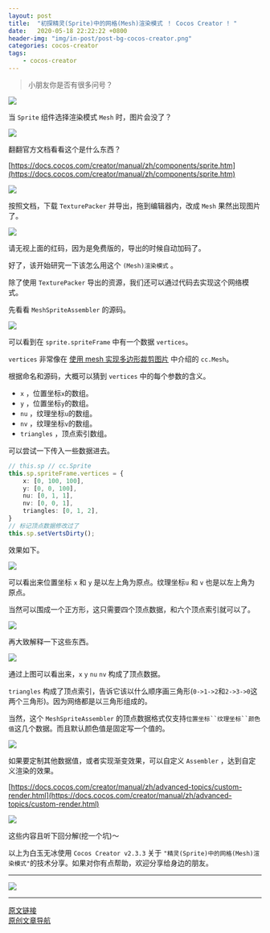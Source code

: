 ```yaml
---
layout: post
title:  "初探精灵(Sprite)中的网格(Mesh)渲染模式 ！ Cocos Creator ! "
date:   2020-05-18 22:22:22 +0800
header-img: "img/in-post/post-bg-cocos-creator.png"
categories: cocos-creator
tags:
    - cocos-creator
---
```


> 小朋友你是否有很多问号？   

![](/img/in-post/202005/18-01.jpg)   


当 `Sprite` 组件选择渲染模式 `Mesh` 时，图片会没了？    

![](/img/in-post/202005/18-02.jpg)   

翻翻官方文档看看这个是什么东西？   

[https://docs.cocos.com/creator/manual/zh/components/sprite.htm](https://docs.cocos.com/creator/manual/zh/components/sprite.htm)   

![](/img/in-post/202005/18-03.jpg)   

按照文档，下载 `TexturePacker` 并导出，拖到编辑器内，改成 `Mesh` 果然出现图片了。  

![](/img/in-post/202005/18-04.jpg)   

请无视上面的红码，因为是免费版的，导出的时候自动加码了。  

好了，该开始研究一下该怎么用这个 `(Mesh)渲染模式` 。

除了使用 `TexturePacker` 导出的资源，我们还可以通过代码去实现这个网络模式。  

先看看 `MeshSpriteAssembler` 的源码。  

![](/img/in-post/202005/18-05.jpg)   

可以看到在 `sprite.spriteFrame` 中有一个数据 `vertices`。   

`vertices` 非常像在 [使用 mesh 实现多边形裁剪图片](https://mp.weixin.qq.com/s/r1IEcFXdy4O2Fn4IPs1m_w) 中介绍的 `cc.Mesh`。  

根据命名和源码，大概可以猜到 `vertices` 中的每个参数的含义。  
- `x` ，位置坐标`x`的数组。
- `y` ，位置坐标`y`的数组。
- `nu` ，纹理坐标`u`的数组。
- `nv` ，纹理坐标`v`的数组。
- `triangles` ，顶点索引数组。


可以尝试一下传入一些数据进去。  
```ts
// this.sp // cc.Sprite
this.sp.spriteFrame.vertices = {
    x: [0, 100, 100],
    y: [0, 0, 100],
    nu: [0, 1, 1],
    nv: [0, 0, 1], 
    triangles: [0, 1, 2],
}
// 标记顶点数据修改过了
this.sp.setVertsDirty();  
```

效果如下。  

![](/img/in-post/202005/18-06.jpg)   

可以看出来位置坐标 `x` 和 `y` 是以左上角为原点。纹理坐标`u` 和 `v` 也是以左上角为原点。    

当然可以围成一个正方形，这只需要四个顶点数据，和六个顶点索引就可以了。   

![](/img/in-post/202005/18-07.jpg)   

再大致解释一下这些东西。  

![](/img/in-post/202005/18-08.jpg)   

通过上图可以看出来，`x` `y` `nu` `nv` 构成了顶点数据。

`triangles` 构成了顶点索引，告诉它该以什么顺序画三角形(`0->1->2`和`2->3->0`这两个三角形)。因为网络都是以三角形组成的。   


当然，这个 `MeshSpriteAssembler` 的顶点数据格式仅支持`位置坐标``纹理坐标``颜色值`这几个数据。而且默认颜色值是固定写一个值的。  

![](/img/in-post/202005/18-09.jpg)   

如果要定制其他数据值，或者实现渐变效果，可以自定义 `Assembler` ，达到自定义渲染的效果。  

[https://docs.cocos.com/creator/manual/zh/advanced-topics/custom-render.html](https://docs.cocos.com/creator/manual/zh/advanced-topics/custom-render.html)

![](/img/in-post/202005/18-10.jpg)   

这些内容且听下回分解(挖一个坑)～   

以上为白玉无冰使用 `Cocos Creator v2.3.3` 关于 `"精灵(Sprite)中的网格(Mesh)渲染模式"`的技术分享。如果对你有点帮助，欢迎分享给身边的朋友。   


---

![](/img/in-post/bottom.png)  

---

[原文链接](https://mp.weixin.qq.com/s/2FcixeoV-Fg-7OodILECeg)   
[原创文章导航](https://mp.weixin.qq.com/s/Ht0kIbaeBEds_wUeUlu8JQ)   